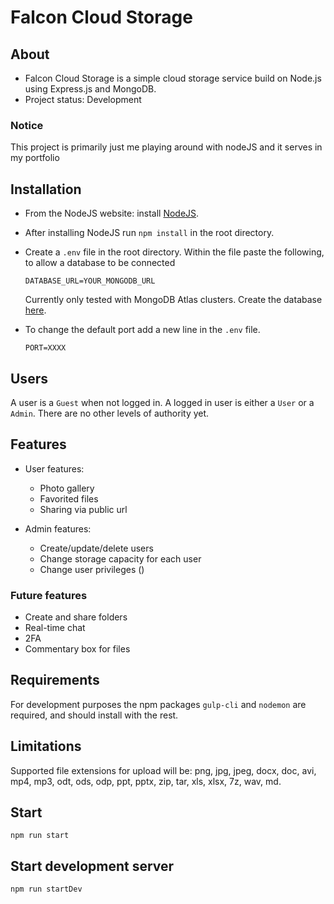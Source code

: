 # Falcon Cloud Storage

## About

* Falcon Cloud Storage is a simple cloud storage service build on Node.js using Express.js and MongoDB.
* Project status: Development

### Notice
This project is primarily just me playing around with nodeJS and it serves in my portfolio

## Installation

* From the NodeJS website: install [NodeJS](https://nodejs.org/en/download/).
* After installing NodeJS run `npm install` in the root directory.
* Create a `.env` file in the root directory. Within the file paste the following, to allow a database to be connected
    
    `DATABASE_URL=YOUR_MONGODB_URL`

    Currently only tested with MongoDB Atlas clusters. Create the database [here](https://cloud.mongodb.com).

* To change the default port add a new line in the `.env` file.

    `PORT=XXXX`
    
## Users
A user is a `Guest` when not logged in. A logged in user is either a `User` or a `Admin`.
There are no other levels of authority yet.

## Features
- User features: 
    * Photo gallery
    * Favorited files 
    * Sharing via public url

- Admin features: 
    * Create/update/delete users
    * Change storage capacity for each user
    * Change user privileges ()

### Future features 
* Create and share folders
* Real-time chat 
* 2FA
* Commentary box for files

## Requirements
For development purposes the npm packages `gulp-cli` and `nodemon` are required, and should install with the rest.

## Limitations
Supported file extensions for upload will be: png, jpg, jpeg, docx, doc, avi, mp4, mp3, odt, ods, odp, ppt, pptx, zip, tar, xls, xlsx, 7z, wav, md.

## Start

    npm run start

## Start development server

    npm run startDev
